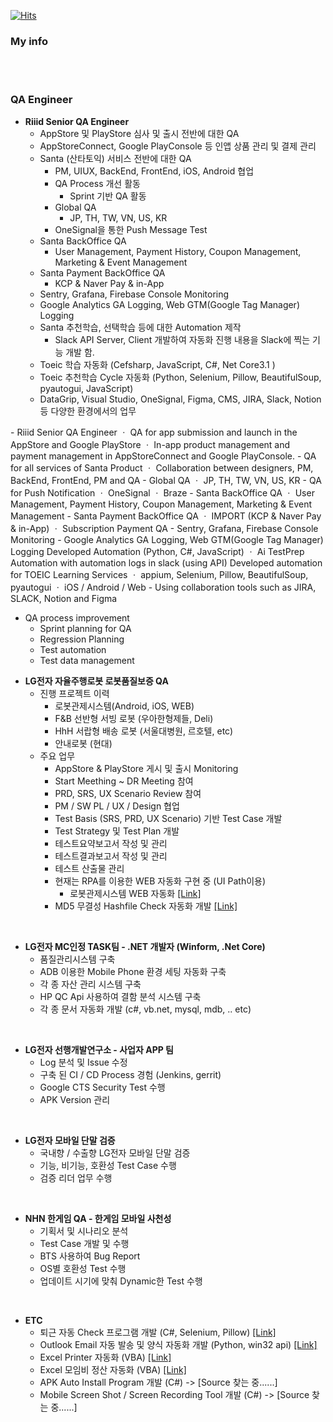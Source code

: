 [![Hits](https://hits.seeyoufarm.com/api/count/incr/badge.svg?url=https%3A%2F%2Fgithub.com%2FSsunLee&count_bg=%23286892&title_bg=%232E8AE5&icon=csharp.svg&icon_color=%23FFFFFF&title=Visit&edge_flat=true)](https://github.com/SsunLee)

### My info


<br></br>

### QA Engineer

 - **Riiid Senior QA Engineer**
   - AppStore 및 PlayStore 심사 및 출시 전반에 대한 QA
   - AppStoreConnect, Google PlayConsole 등 인앱 상품 관리 및 결제 관리
   - Santa (산타토익) 서비스 전반에 대한 QA
      - PM, UIUX, BackEnd, FrontEnd, iOS, Android 협업
      - QA Process 개선 활동
        - Sprint 기반 QA 활동 
      - Global QA
        - JP, TH, TW, VN, US, KR
      - OneSignal을 통한 Push Message Test 
   - Santa BackOffice QA
      - User Management, Payment History, Coupon Management, Marketing & Event Management
   - Santa Payment BackOffice QA
      - KCP & Naver Pay & in-App 
   - Sentry, Grafana, Firebase Console Monitoring
   - Google Analytics GA Logging, Web GTM(Google Tag Manager) Logging
   - Santa 추천학습, 선택학습 등에 대한 Automation 제작
      - Slack API Server, Client 개발하여 자동화 진행 내용을 Slack에 찍는 기능 개발 함.
   - Toeic 학습 자동화 (Cefsharp, JavaScript, C#, Net Core3.1 )
   - Toeic 추천학습 Cycle 자동화 (Python, Selenium, Pillow, BeautifulSoup, pyautogui, JavaScript)
   - DataGrip, Visual Studio, OneSignal, Figma, CMS, JIRA, Slack, Notion 등 다양한 환경에서의 업무
<EN>
 - Riiid Senior QA Engineer
   ㆍ  QA for app submission and launch in the AppStore and Google PlayStore
   ㆍ  In-app product management and payment management in AppStoreConnect and Google PlayConsole.
- QA for all services of Santa Product   
   ㆍ  Collaboration between designers, PM, BackEnd, FrontEnd, PM and QA
- Global QA   
   ㆍ  JP, TH, TW, VN, US, KR
- QA for Push Notification  
   ㆍ  OneSignal
   ㆍ  Braze 
- Santa BackOffice QA  
   ㆍ  User Management, Payment History, Coupon Management, Marketing & Event Management
- Santa Payment BackOffice QA  
       ㆍ  IMPORT (KCP & Naver Pay & in-App)
       ㆍ  Subscription Payment QA 
- Sentry, Grafana, Firebase Console Monitoring  
- Google Analytics GA Logging, Web GTM(Google Tag Manager) Logging  
Developed Automation (Python, C#, JavaScript)  
   ㆍ Ai TestPrep Automation with automation logs in slack (using API)
Developed automation for TOEIC Learning Services    
   ㆍ  appium, Selenium, Pillow, BeautifulSoup, pyautogui
   ㆍ  iOS / Android / Web 
- Using collaboration tools such as JIRA, SLACK, Notion and Figma 

- QA process improvement  
   - Sprint planning for QA
   - Regression Planning 
   - Test automation 
   - Test data management


 + **LG전자 자율주행로봇 로봇품질보증 QA**
   - 진행 프로젝트 이력
     - 로봇관제시스템(Android, iOS, WEB)
     - F&B 선반형 서빙 로봇 (우아한형제들, Deli)
     - HhH 서랍형 배송 로봇 (서울대병원, 르호텔, etc)
     - 안내로봇 (현대)
   - 주요 업무
     - AppStore & PlayStore 게시 및 출시 Monitoring
     - Start Meething ~ DR Meeting 참여 
     - PRD, SRS, UX Scenario Review 참여 
     - PM / SW PL / UX / Design 협업 
     - Test Basis (SRS, PRD, UX Scenario) 기반 Test Case 개발
     - Test Strategy 및 Test Plan 개발
     - 테스트요약보고서 작성 및 관리
     - 테스트결과보고서 작성 및 관리
     - 테스트 산출물 관리
     - 현재는 RPA를 이용한 WEB 자동화 구현 중 (UI Path이용)
       * 로봇관제시스템 WEB 자동화 [[Link]](https://github.com/SsunLee/UIPath_rs_service)
     - MD5 무결성 Hashfile Check 자동화 개발 [[Link]](https://github.com/SsunLee/MD5_hasfile_Automation)

<br>

 + **LG전자 MC인정 TASK팀 - .NET 개발자 (Winform, .Net Core)**
   - 품질관리시스템 구축
   - ADB 이용한 Mobile Phone 환경 세팅 자동화 구축
   - 각 종 자산 관리 시스템 구축
   - HP QC Api 사용하여 결함 분석 시스템 구축
   - 각 종 문서 자동화 개발 (c#, vb.net, mysql, mdb, .. etc)
<br>

 + **LG전자 선행개발연구소 - 사업자 APP 팀**
   - Log 분석 및 Issue 수정 
   - 구축 된 CI / CD Process 경험 (Jenkins, gerrit)
   - Google CTS Security Test 수행
   - APK Version 관리
<br>

 + **LG전자 모바일 단말 검증**
   - 국내향 / 수출향 LG전자 모바일 단말 검증
   - 기능, 비기능, 호환성 Test Case 수행
   - 검증 리더 업무 수행 
<br>

 + **NHN 한게임 QA - 한게임 모바일 사천성**
   - 기획서 및 시나리오 분석
   - Test Case 개발 및 수행 
   - BTS 사용하여 Bug Report
   - OS별 호환성 Test 수행
   - 업데이트 시기에 맞춰 Dynamic한 Test 수행
<br>

 + **ETC**
   - 퇴근 자동 Check 프로그램 개발 (C#, Selenium, Pillow) [[Link]](https://github.com/SsunLee/Automation_check)
   - Outlook Email 자동 발송 및 양식 자동화 개발 (Python, win32 api) [[Link]](https://github.com/SsunLee/Outlook_Automation_py)
   - Excel Printer 자동화 (VBA) [[Link]](https://blog.naver.com/tnsqo1126/221891594221)
   - Excel 모임비 정산 자동화 (VBA) [[Link]](https://blog.naver.com/tnsqo1126/221809841744)
   - APK Auto Install Program 개발 (C#) -> [Source 찾는 중......]
   - Mobile Screen Shot / Screen Recording Tool 개발 (C#) -> [Source 찾는 중......]

